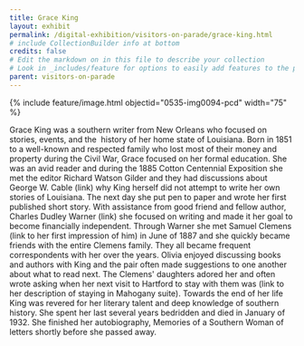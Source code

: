 ```yaml
---
title: Grace King
layout: exhibit
permalink: /digital-exhibition/visitors-on-parade/grace-king.html
# include CollectionBuilder info at bottom
credits: false
# Edit the markdown on in this file to describe your collection
# Look in _includes/feature for options to easily add features to the page
parent: visitors-on-parade
---
```

{% include feature/image.html objectid="0535-img0094-pcd" width="75" %}

Grace King was a southern writer from New Orleans who focused on stories, events, and the  history of her home state of Louisiana. Born in 1851 to a well-known and respected family who lost most of their money and property during the Civil War, Grace focused on her formal education. She was an avid reader and during the 1885 Cotton Centennial Exposition she met the editor Richard Watson Gilder and they had discussions about George W. Cable (link) why King herself did not attempt to write her own stories of Louisiana. The next day she put pen to paper and wrote her first published short story. With assistance from good friend and fellow author, Charles Dudley Warner (link) she focused on writing and made it her goal to become financially independent. Through Warner she met Samuel Clemens (link to her first impression of him) in June of 1887 and she quickly became friends with the entire Clemens family. They all became frequent correspondents with her over the years. Olivia enjoyed discussing books and authors with King and the pair often made suggestions to one another about what to read next. The Clemens' daughters adored her and often wrote asking when her next visit to Hartford to stay with them was (link to her description of staying in Mahogany suite). Towards the end of her life King was revered for her literary talent and deep knowledge of southern history. She spent her last several years bedridden and died in January of 1932. She finished her autobiography, Memories of a Southern Woman of letters shortly before she passed away. 